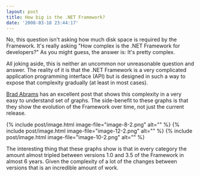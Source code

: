 ```yaml
---
layout: post
title: How big is the .NET Framework?
date: '2008-03-18 23:44:17'
---
```


No, this question isn't asking how much disk space is required by the Framework. It's really asking "How complex is the .NET Framework for developers?" As you might guess, the answer is: It's pretty complex.

All joking aside, this is neither an uncommon nor unreasonable question and answer. The reality of it is that the .NET Framework is a very complicated application programming interface (API) but is designed in such a way to expose that complexity gradually (at least in most cases).

[Brad Abrams](http://blogs.msdn.com/brada/archive/2008/03/17/number-of-types-in-the-net-framework.aspx) has an excellent post that shows this complexity in a very easy to understand set of graphs. The side-benefit to these graphs is that they show the evolution of the Framework over time, not just the current release.

{% include post/image.html image-file="image-8-2.png" alt="" %}
{% include post/image.html image-file="image-12-2.png" alt="" %}
{% include post/image.html image-file="image-10-2.png" alt="" %}

The interesting thing that these graphs show is that in every category the amount almost tripled between versions 1.0 and 3.5 of the Framework in almost 6 years. Given the complexity of a lot of the changes between versions that is an incredible amount of work.
